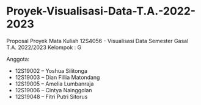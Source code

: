 # Proyek-Visualisasi-Data-T.A.-2022-2023

Proposal Proyek Mata Kuliah
12S4056 - Visualisasi Data
Semester Gasal T.A. 2022/2023
Kelompok : G

Anggota:
- 12S19002 – Yoshua Silitonga
- 12S19003 – Dian Fillia Matondang
- 12S19005 – Amelia Lumbanraja
- 12S19006 – Cintya Nainggolan
- 12S19048 – Fitri Putri Sitorus
